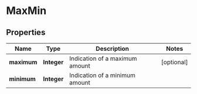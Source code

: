 

# MaxMin


## Properties

Name | Type | Description | Notes
------------ | ------------- | ------------- | -------------
**maximum** | **Integer** | Indication of a maximum amount |  [optional]
**minimum** | **Integer** | Indication of a minimum amount | 




